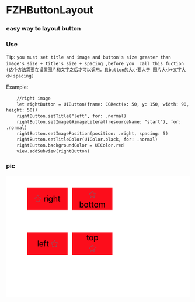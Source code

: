 # FZHButtonLayout

### easy way to layout button 

### Use

Tip: `you must set title and image and button's size greater than image's size + title's size + spacing ,before you  call this fuction (这个方法需要在设置图片和文字之后才可以调用，且button的大小要大于 图片大小+文字大小+spacing)`


Example:

```     
    //right image
    let rightButton = UIButton(frame: CGRect(x: 50, y: 150, width: 90, height: 50))
    rightButton.setTitle("left", for: .normal)
    rightButton.setImage(#imageLiteral(resourceName: "start"), for: .normal)
    rightButton.setImagePosition(position: .right, spacing: 5)
    rightButton.setTitleColor(UIColor.black, for: .normal)
    rightButton.backgroundColor = UIColor.red
    view.addSubview(rightButton)
```

### pic
![image](https://github.com/fengzhihao123/FZHButtonLayout/blob/master/button.png)
